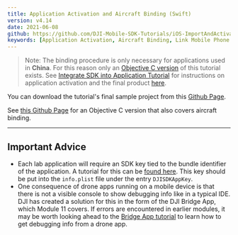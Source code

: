 ```yaml
---
title: Application Activation and Aircraft Binding (Swift)
version: v4.14
date: 2021-06-08
github: https://github.com/DJI-Mobile-SDK-Tutorials/iOS-ImportAndActivateSDKInXcode-Swift
keywords: [Application Activation, Aircraft Binding, Link Mobile Phone Number, Bound, Activated, Real Name System, Swift]
---
```


> Note: The binding procedure is only necessary for applications used in **China**. For this reason only an [Objective C version](https://developer.dji.com/mobile-sdk/documentation/ios-tutorials/ActivationAndBinding.html) of this tutorial exists. See [Integrate SDK into Application Tutorial](../application-development-workflow/workflow-integrate.md#register-application) for instructions on application activation and the final product [here](https://github.com/DJI-Mobile-SDK-Tutorials/iOS-ImportAndActivateSDKInXcode-Swift).

You can download the tutorial's final sample project from this [Github Page](https://github.com/DJI-Mobile-SDK-Tutorials/iOS-ImportAndActivateSDKInXcode-Swift).

See [this Github Page](https://github.com/DJI-Mobile-SDK-Tutorials/iOS-ActivationAndBindingDemo) for an Objective C version that also covers aircraft binding. 

---

## Important Advice
- Each lab application will require an SDK key tied to the bundle identifier of the application.  A tutorial for this can be [found here](https://developer.dji.com/mobile-sdk/documentation/quick-start/index.html#generate-an-app-key).  This key should be put into the `info.plist` file under the entry `DJISDKAppKey`.
- One consequence of drone apps running on a mobile device is that there is not a visible console to show debugging info like in a typical IDE.  DJI has created a solution for this in the form of the DJI Bridge App, which Module 11 covers.  If errors are encountered in earlier modules, it may be worth looking ahead to the [Bridge App tutorial](https://developer.dji.com/mobile-sdk/documentation/ios-tutorials/BridgeAppDemo.html) to learn how to get debugging info from a drone app.
